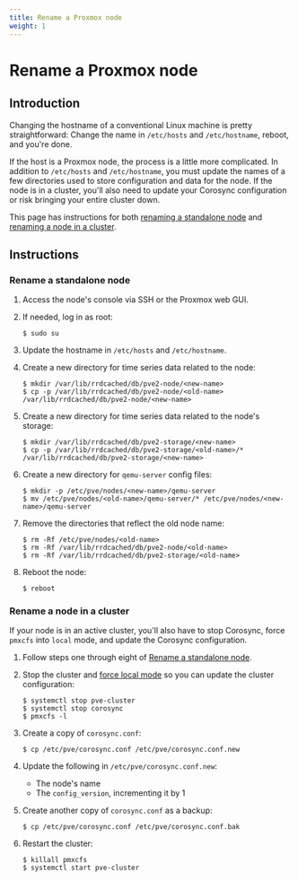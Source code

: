 ```yaml
---
title: Rename a Proxmox node
weight: 1
---
```

# Rename a Proxmox node

## Introduction
Changing the hostname of a conventional Linux machine is pretty straightforward: Change the name in `/etc/hosts` and `/etc/hostname`, reboot, and you're done.

If the host is a Proxmox node, the process is a little more complicated. In addition to `/etc/hosts` and `/etc/hostname`, you must update the names of a few directories used to store configuration and data for the node. If the node is in a cluster, you'll also need to update your Corosync configuration or risk bringing your entire cluster down.

This page has instructions for both [renaming a standalone node](#rename-a-standalone-node) and [renaming a node in a cluster](#rename-a-node-in-a-cluster).

## Instructions

### Rename a standalone node
1. Access the node's console via SSH or the Proxmox web GUI.

2. If needed, log in as root:
    ```shell
    $ sudo su
    ```

3. Update the hostname in `/etc/hosts` and `/etc/hostname`.

4. Create a new directory for time series data related to the node:
    ```shell
    $ mkdir /var/lib/rrdcached/db/pve2-node/<new-name>
    $ cp -p /var/lib/rrdcached/db/pve2-node/<old-name> /var/lib/rrdcached/db/pve2-node/<new-name>
    ```

5. Create a new directory for time series data related to the node's storage:
    ```shell
    $ mkdir /var/lib/rrdcached/db/pve2-storage/<new-name>
    $ cp -p /var/lib/rrdcached/db/pve2-storage/<old-name>/* /var/lib/rrdcached/db/pve2-storage/<new-name>
    ```

7. Create a new directory for `qemu-server` config files:
    ```shell
    $ mkdir -p /etc/pve/nodes/<new-name>/qemu-server
    $ mv /etc/pve/nodes/<old-name>/qemu-server/* /etc/pve/nodes/<new-name>/qemu-server
    ```

8. Remove the directories that reflect the old node name:
    ```shell
    $ rm -Rf /etc/pve/nodes/<old-name>
    $ rm -Rf /var/lib/rrdcached/db/pve2-node/<old-name>
    $ rm -Rf /var/lib/rrdcached/db/pve2-storage/<old-name>
    ```

9. Reboot the node:
    ```shell
    $ reboot
    ```

### Rename a node in a cluster
If your node is in an active cluster, you'll also have to stop Corosync, force `pmxcfs` into `local` mode, and update the Corosync configuration.

1. Follow steps one through eight of [Rename a standalone node](#rename-a-standalone-node).

2. Stop the cluster and [force local mode](https://pve.proxmox.com/pve-docs/pmxcfs.8.html) so you can update the cluster configuration:
    ```shell
    $ systemctl stop pve-cluster
    $ systemctl stop corosync
    $ pmxcfs -l
    ```

3. Create a copy of `corosync.conf`:
    ```shell
    $ cp /etc/pve/corosync.conf /etc/pve/corosync.conf.new
    ```

4. Update the following in `/etc/pve/corosync.conf.new`:
	* The node's name
    * The `config_version`, incrementing it by 1

5. Create another copy of `corosync.conf` as a backup:
    ```shell
    $ cp /etc/pve/corosync.conf /etc/pve/corosync.conf.bak
    ```

6. Restart the cluster:
    ```shell
    $ killall pmxcfs
    $ systemctl start pve-cluster
    ```